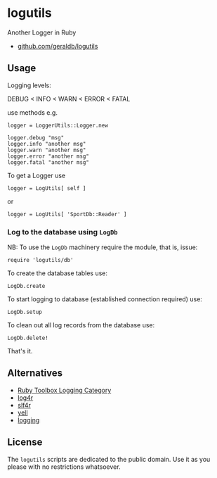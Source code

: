 # logutils

Another Logger in Ruby

* [github.com/geraldb/logutils](https://github.com/geraldb/logutils)

## Usage

Logging levels:

DEBUG < INFO < WARN < ERROR < FATAL

use methods e.g.

    logger = LoggerUtils::Logger.new
    
    logger.debug "msg"
    logger.info "another msg"
    logger.warn "another msg"
    logger.error "another msg"
    logger.fatal "another msg"

To get a Logger use

    logger = LogUtils[ self ]

or

    logger = LogUtils[ 'SportDb::Reader' ]

### Log to the database using `LogDb`

NB: To use the `LogDb` machinery require the module, that is, issue:

    require 'logutils/db'

To create the database tables use:

    LogDb.create

To start logging to database (established connection required) use:

    LogDb.setup

To clean out all log records from the database use:

    LogDb.delete!

That's it.



## Alternatives

* [Ruby Toolbox Logging Category](https://www.ruby-toolbox.com/categories/Logging)
* [log4r]()
* [slf4r](https://www.ruby-toolbox.com/projects/slf4r)
* [yell]()
* [logging](https://rubygems.org/gems/logging)

## License

The `logutils` scripts are dedicated to the public domain.
Use it as you please with no restrictions whatsoever.